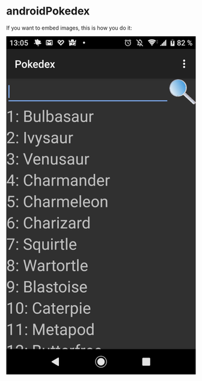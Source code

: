 # androidPokedex
If you want to embed images, this is how you do it:

![Image of androidPokedex](https://github.com/salinasdev/androidPokedex/blob/master/images/1.png)
